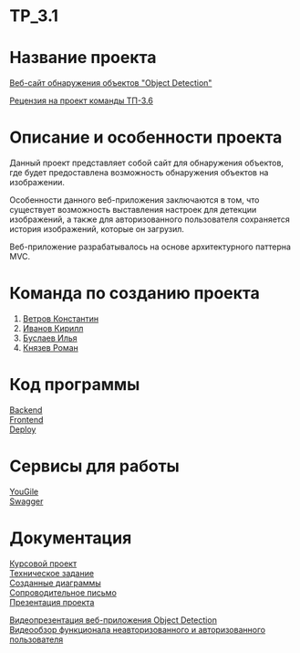 # TP_3.1
# Название проекта

[Веб-сайт обнаружения объектов "Object Detection"](https://objectdetection-phluorogg.cloud.okteto.net) <br />

[Рецензия на проект команды ТП-3.6](https://github.com/phluoroGG/TP_3.1/blob/main/%D0%94%D0%BE%D0%BA%D1%83%D0%BC%D0%B5%D0%BD%D1%82%D0%B0%D1%86%D0%B8%D1%8F/%D0%9F%D1%80%D0%B5%D0%B7%D0%B5%D0%BD%D1%82%D0%B0%D1%86%D0%B8%D1%8F/%D0%A0%D0%B5%D1%86%D0%B5%D0%BD%D0%B7%D0%B8%D1%8F%20%D0%BD%D0%B0%20%D0%BF%D1%80%D0%BE%D0%B5%D0%BA%D1%82%20%D0%BA%D0%BE%D0%BC%D0%B0%D0%BD%D0%B4%D1%8B%20%D0%A2%D0%9F-3.6.pptx)

# Описание и особенности проекта

Данный проект представляет собой сайт для обнаружения объектов, где будет предоставлена возможность обнаружения объектов на изображении. <br />

Особенности данного веб-приложения заключаются в том, что существует возможность выставления настроек для детекции изображений, а также для авторизованного пользователя сохраняется история изображений, которые он загрузил. <br />

Веб-приложение разрабатывалось на основе архитектурного паттерна MVC. <br />

# Команда по созданию проекта

1. [Ветров Константин](https://github.com/phluoroGG)<br />
2. [Иванов Кирилл](https://github.com/CATyPH67)<br />
3. [Буслаев Илья](https://github.com/Smokee0)<br />
4. [Князев Роман](https://github.com/knyazevRm)<br />

# Код программы

[Backend](https://github.com/phluoroGG/OD-Server) <br />
[Frontend](https://github.com/phluoroGG/OD-Client) <br />
[Deploy](https://github.com/phluoroGG/objectdetection) <br />

# Сервисы для работы

[YouGile](https://ru.yougile.com/board/kw1o9ip6kll0) <br /> 
[Swagger](https://objectdetection-back-phluorogg.cloud.okteto.net/swagger/)<br />

# Документация

[Курсовой проект](https://github.com/phluoroGG/TP_3.1/tree/main/Документация/Курсовая%20работа)<br />
[Техническое задание](https://github.com/phluoroGG/TP_3.1/tree/main/Документация/Техническое%20задание)<br />
[Созданные диаграммы](https://github.com/phluoroGG/TP_3.1/tree/main/Документация/Диаграммы)<br />
[Сопроводительное письмо](https://github.com/phluoroGG/TP_3.1/tree/main/Документация/Сопроводительное%20письмо)<br />
[Презентация проекта](https://github.com/phluoroGG/TP_3.1/tree/main/Документация/Презентация)<br />

[Видеопрезентация веб-приложения Object Detection](https://drive.google.com/drive/folders/1KJMN-0-7eZrTf97fgNQMPmSuGAdOxbSx)<br />
[Видеообзор функционала неавторизованного и авторизованного пользователя](https://drive.google.com/drive/folders/1nq8G3uVE2WmUOP1OIwm3nQ2hZsR4BxXM) <br />
